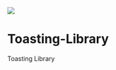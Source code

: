 [![](https://jitpack.io/v/hypersoftbhatti/Toasting-Library.svg)](https://jitpack.io/#hypersoftbhatti/Toasting-Library)
# Toasting-Library
Toasting Library
